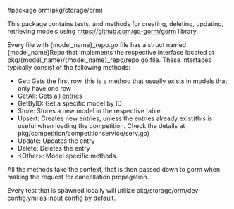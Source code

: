 #package orm(pkg/storage/orm)

This package contains tests, and methods for creating, deleting, updating, retrieving models using https://github.com/go-gorm/gorm library.

Every file with {model_name}_repo.go file has a struct named {model_name}Repo that implements the respective interface located at pkg/{model_name}/{model_name}_repo/repo.go file.
These interfaces typically consist of the following methods:
 - Get: Gets the first row, this is a method that usually exists in models that only have one row
 - GetAll: Gets all entries
 - GetByID: Get a specific model by ID
 - Store: Stores a new model in the respective table
 - Upsert: Creates new entries, unless the entries already exist(this is useful when loading the competition. Check the details at pkg/competition/competitionservice/serv.go)
 - Update: Updates the entry
 - Delete: Deletes the entry
 - \<Other\>: Model specific methods.

All the methods take the context, that is then passed down to gorm when making the request for cancellation propagation.

Every test that is spawned locally will utilize pkg/storage/orm/dev-config.yml as input config by default.
